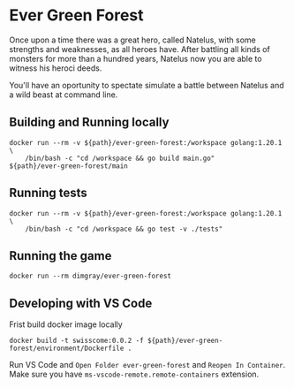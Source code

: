 # Ever Green Forest

Once upon a time there was a great hero, called Natelus, with some strengths and
weaknesses, as all heroes have. After battling all kinds of monsters for more
than a hundred years, Natelus now you are able to witness his heroci deeds.

You'll have an oportunity to spectate simulate a battle between Natelus and a
wild beast at command line.

## Building and Running locally

```console
docker run --rm -v ${path}/ever-green-forest:/workspace golang:1.20.1 \
    /bin/bash -c "cd /workspace && go build main.go"
${path}/ever-green-forest/main
```

## Running tests

```console
docker run --rm -v ${path}/ever-green-forest:/workspace golang:1.20.1 \
    /bin/bash -c "cd /workspace && go test -v ./tests"
```

## Running the game

```console
docker run --rm dimgray/ever-green-forest
```

## Developing with VS Code

Frist build docker image locally

```console
docker build -t swisscome:0.0.2 -f ${path}/ever-green-forest/environment/Dockerfile .
```

Run VS Code and `Open Folder ever-green-forest` and `Reopen In Container`.
Make sure you have `ms-vscode-remote.remote-containers` extension.